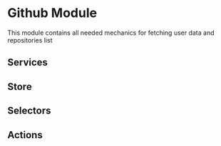 # Github Module

This module contains all needed mechanics for fetching user data and repositories list


## Services
## Store
## Selectors
## Actions
